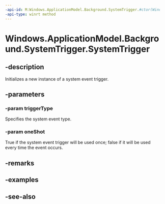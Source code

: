 ----api-id: M:Windows.ApplicationModel.Background.SystemTrigger.#ctor(Windows.ApplicationModel.Background.SystemTriggerType,System.Boolean)
-api-type: winrt method
---<!-- Method syntaxpublic SystemTrigger(Windows.ApplicationModel.Background.SystemTriggerType triggerType, System.Boolean oneShot)--># Windows.ApplicationModel.Background.SystemTrigger.SystemTrigger## -descriptionInitializes a new instance of a system event trigger.## -parameters### -param triggerTypeSpecifies the system event type.### -param oneShotTrue if the system event trigger will be used once; false if it will be used every time the event occurs.## -remarks## -examples## -see-also